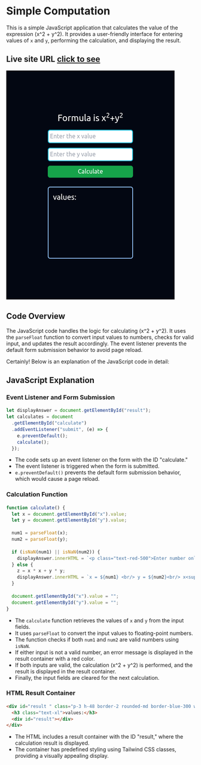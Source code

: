 # Simple Computation

This is a simple JavaScript application that calculates the value of the expression \(x^2 + y^2\). It provides a user-friendly interface for entering values of `x` and `y`, performing the calculation, and displaying the result.

## Live site URL [click to see ](https://dev-kumaraguru.github.io/simple-computation/)

![screenshot of the output site](./Screenshot%202023-12-11%20at%2021-03-24%20Document.png)

## Code Overview

The JavaScript code handles the logic for calculating \(x^2 + y^2\). It uses the `parseFloat` function to convert input values to numbers, checks for valid input, and updates the result accordingly. The event listener prevents the default form submission behavior to avoid page reload.

Certainly! Below is an explanation of the JavaScript code in detail:

## JavaScript Explanation

### Event Listener and Form Submission

```javascript
let displayAnswer = document.getElementById("result");
let calculates = document
  .getElementById("calculate")
  .addEventListener("submit", (e) => {
    e.preventDefault();
    calculate();
  });
```

- The code sets up an event listener on the form with the ID "calculate."
- The event listener is triggered when the form is submitted.
- `e.preventDefault()` prevents the default form submission behavior, which would cause a page reload.

### Calculation Function

```javascript
function calculate() {
  let x = document.getElementById("x").value;
  let y = document.getElementById("y").value;

  num1 = parseFloat(x);
  num2 = parseFloat(y);

  if (isNaN(num1) || isNaN(num2)) {
    displayAnswer.innerHTML = `<p class="text-red-500">Enter number only.</p>`;
  } else {
    z = x * x + y * y;
    displayAnswer.innerHTML = `x = ${num1} <br/> y = ${num2}<br/> x<sup>2</sup>+y<sup>2</sup> = ${z}`;
  }

  document.getElementById("x").value = "";
  document.getElementById("y").value = "";
}
```

- The `calculate` function retrieves the values of `x` and `y` from the input fields.
- It uses `parseFloat` to convert the input values to floating-point numbers.
- The function checks if both `num1` and `num2` are valid numbers using `isNaN`.
- If either input is not a valid number, an error message is displayed in the result container with a red color.
- If both inputs are valid, the calculation \(x^2 + y^2\) is performed, and the result is displayed in the result container.
- Finally, the input fields are cleared for the next calculation.

### HTML Result Container

```html
<div id="result " class="p-3 h-48 border-2 rounded-md border-blue-300 w-full">
  <h3 class="text-xl">values:</h3>
  <div id="result"></div>
</div>
```

- The HTML includes a result container with the ID "result," where the calculation result is displayed.
- The container has predefined styling using Tailwind CSS classes, providing a visually appealing display.



